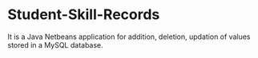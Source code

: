 # Student-Skill-Records
It is a Java Netbeans application for addition, deletion, updation of values stored in a MySQL database.
